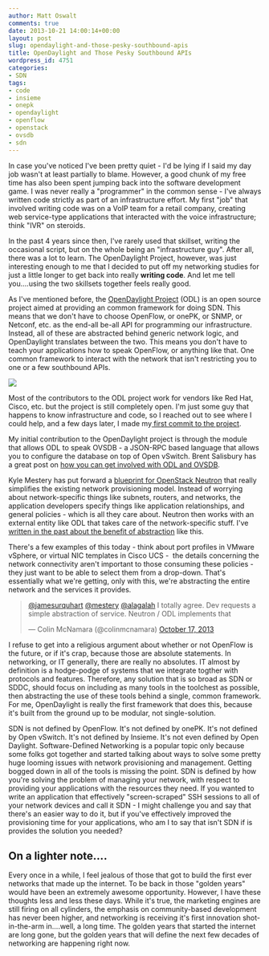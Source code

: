 ```yaml
---
author: Matt Oswalt
comments: true
date: 2013-10-21 14:00:14+00:00
layout: post
slug: opendaylight-and-those-pesky-southbound-apis
title: OpenDaylight and Those Pesky Southbound APIs
wordpress_id: 4751
categories:
- SDN
tags:
- code
- insieme
- onepk
- opendaylight
- openflow
- openstack
- ovsdb
- sdn
---
```


In case you've noticed I've been pretty quiet - I'd be lying if I said my day job wasn't at least partially to blame. However, a good chunk of my free time has also been spent jumping back into the software development game. I was never really a "programmer" in the common sense - I've always written code strictly as part of an infrastructure effort. My first "job" that involved writing code was on a VoIP team for a retail company, creating web service-type applications that interacted with the voice infrastructure; think "IVR" on steroids.

In the past 4 years since then, I've rarely used that skillset, writing the occasional script, but on the whole being an "infrastructure guy". After all, there was a lot to learn. The OpenDaylight Project, however, was just interesting enough to me that I decided to put off my networking studies for just a little longer to get back into really **writing code**. And let me tell you....using the two skillsets together feels really good.

As I've mentioned before, the [OpenDaylight Project](http://www.opendaylight.org/) (ODL) is an open source project aimed at providing an common framework for doing SDN. This means that we don't have to choose OpenFlow, or onePK, or SNMP, or Netconf, etc. as the end-all be-all API for programming our infrastructure. Instead, all of these are abstracted behind generic network logic, and OpenDaylight translates between the two. This means you don't have to teach your applications how to speak OpenFlow, or anything like that. One common framework to interact with the network that isn't restricting you to one or a few southbound APIs.

[![](http://www.opendaylight.org/sites/www.opendaylight.org/files/pages/images/hydrogen_diagram_-_final_0.jpg)](http://www.opendaylight.org/sites/www.opendaylight.org/files/pages/images/hydrogen_diagram_-_final_0.jpg)

Most of the contributors to the ODL project work for vendors like Red Hat, Cisco, etc. but the project is still completely open. I'm just some guy that happens to know infrastructure and code, so I reached out to see where I could help, and a few days later, I made my[ first commit to the project](https://git.opendaylight.org/gerrit/#/c/1919/).

My initial contribution to the OpenDaylight project is through the module that allows ODL to speak OVSDB - a JSON-RPC based language that allows you to configure the database on top of Open vSwitch. Brent Salisbury has a great post on [how you can get involved with ODL and OVSDB](http://networkstatic.net/getting-started-ovsdb/).

Kyle Mestery has put forward a [blueprint for OpenStack Neutron](https://blueprints.launchpad.net/neutron/+spec/group-based-policy-abstraction) that really simplifies the existing network provisioning model. Instead of worrying about network-specific things like subnets, routers, and networks, the application developers specify things like application relationships, and general policies - which is all they care about. Neutron then works with an external entity like ODL that takes care of the network-specific stuff. I've [written in the past about the benefit of abstraction](http://keepingitclassless.net/2013/09/sdn-and-programming/) like this.

There's a few examples of this today - think about port profiles in VMware vSphere, or virtual NIC templates in Cisco UCS -  the details concerning the network connectivity aren't important to those consuming these policies - they just want to be able to select them from a drop-down. That's essentially what we're getting, only with this, we're abstracting the entire network and the services it provides.

<blockquote class="twitter-tweet" lang="en"><p lang="en" dir="ltr"><a href="https://twitter.com/jamesurquhart">@jamesurquhart</a> <a href="https://twitter.com/mestery">@mestery</a> <a href="https://twitter.com/alagalah">@alagalah</a> I totally agree. Dev requests a simple abstraction of service. Neutron / ODL implements that</p>&mdash; Colin McNamara (@colinmcnamara) <a href="https://twitter.com/colinmcnamara/status/390956420255870977">October 17, 2013</a></blockquote>
<script async src="//platform.twitter.com/widgets.js" charset="utf-8"></script>

I refuse to get into a religious argument about whether or not OpenFlow is the future, or if it's crap, because those are absolute statements. In networking, or IT generally, there are really no absolutes. IT almost by definition is a hodge-podge of systems that we integrate togther with protocols and features. Therefore, any solution that is so broad as SDN or SDDC, should focus on including as many tools in the toolchest as possible, then abstracting the use of these tools behind a single, common framework. For me, OpenDaylight is really the first framework that does this, because it's built from the ground up to be modular, not single-solution.

SDN is not defined by OpenFlow. It's not defined by onePK. It's not defined by Open vSwitch. It's not defined by Insieme. It's not even defined by Open Daylight. Software-Defined Networking is a popular topic only because some folks got together and started talking about ways to solve some pretty huge looming issues with network provisioning and management. Getting bogged down in all of the tools is missing the point. SDN is defined by how you're solving the problem of managing your network, with respect to providing your applications with the resources they need. If you wanted to write an application that effectively "screen-scraped" SSH sessions to all of your network devices and call it SDN - I might challenge you and say that there's an easier way to do it, but if you've effectively improved the provisioning time for your applications, who am I to say that isn't SDN if is provides the solution you needed?

## On a lighter note....

Every once in a while, I feel jealous of those that got to build the first ever networks that made up the internet. To be back in those "golden years" would have been an extremely awesome opportunity. However, I have these thoughts less and less these days. While it's true, the marketing engines are still firing on all cylinders, the emphasis on community-based development has never been higher, and networking is receiving it's first innovation shot-in-the-arm in....well, a long time. The golden years that started the internet are long gone, but the golden years that will define the next few decades of networking are happening right now.
